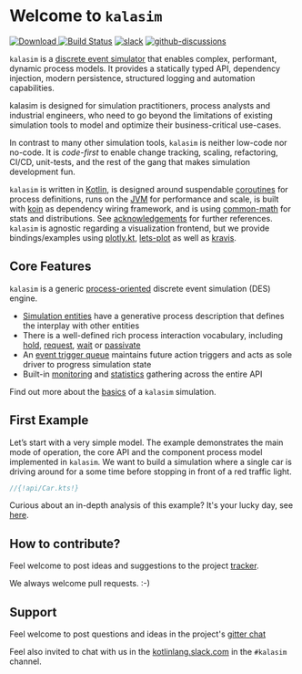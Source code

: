 # Welcome to `kalasim`

[ ![Download](https://img.shields.io/github/v/release/holgerbrandl/kalasim) ](https://github.com/holgerbrandl/kalasim/releases)  [![Build Status](https://github.com/holgerbrandl/kalasim/workflows/build/badge.svg)](https://github.com/holgerbrandl/kalasim/actions?query=workflow%3Abuild)  [![slack](https://img.shields.io/badge/kotlinlang%20slack-kalasim-yellowgreen)](https://kotlinlang.slack.com/messages/kalasim/)
[![github-discussions](https://img.shields.io/badge/discuss-kalasim-orange)](https://github.com/holgerbrandl/kalasim/discussions)

`kalasim` is a [discrete event simulator](theory.md#what-is-discrete-event-simulation) that enables complex, performant, dynamic process models. It provides a statically typed API, dependency injection, modern persistence, structured logging and automation capabilities.

kalasim is designed for simulation practitioners, process analysts and industrial engineers, who need to go beyond the limitations of existing simulation tools to model and optimize their business-critical use-cases.

In contrast to many other simulation tools, `kalasim` is neither low-code nor no-code. It is _code-first_ to enable change tracking, scaling, refactoring, CI/CD, unit-tests, and the rest of the gang that makes simulation development fun.

`kalasim` is written in [Kotlin](https://kotlinlang.org/), is designed around suspendable [coroutines](https://kotlinlang.org/docs/reference/coroutines-overview.html) for process definitions, runs on the [JVM](https://github.com/openjdk/jdk) for performance and scale, is built with [koin](https://github.com/InsertKoinIO/koin) as dependency wiring framework, and is using [common-math](https://commons.apache.org/proper/commons-math/) for stats and distributions. See [acknowledgements](about.md#acknowledgements) for further references. `kalasim` is agnostic regarding a visualization frontend, but we provide bindings/examples using [plotly.kt](https://github.com/mipt-npm/plotly.kt), [lets-plot](https://github.com/JetBrains/lets-plot-kotlin) as well as [kravis](https://github.com/holgerbrandl/kravis).


## Core Features

`kalasim` is a generic [process-oriented](theory.md) discrete event simulation (DES) engine.

* [Simulation entities](component.md) have a generative process description that defines the interplay with other entities
* There is a well-defined rich process interaction vocabulary, including [hold](component.md#hold), [request](component.md#request), [wait](component.md#wait) or [passivate](component.md#passivate)
* An [event trigger queue](basics.md#event-queue) maintains future action triggers and acts as sole driver to progress simulation state
* Built-in [monitoring](monitors.md) and [statistics](analysis.md) gathering across the entire API

Find out more about the [basics](basics.md) of a `kalasim` simulation.

## First Example

Let’s start with a very simple model. The example demonstrates the main mode of operation, the core API and the component process model implemented in `kalasim`. We want to build a simulation where a single car is driving around for a some time before stopping in front of a red traffic light.

```kotlin
//{!api/Car.kts!}
```

Curious about an in-depth analysis of this example? It's your lucky day, see [here](examples/car.md).

##  How to contribute?

Feel welcome to post ideas and suggestions to the project [tracker](https://github.com/holgerbrandl/kalasim/issues).

We always welcome pull requests. :-)


## Support

Feel welcome to post questions and ideas in the project's [gitter chat](https://gitter.im/holgerbrandl/kalasim)

Feel also invited to chat with us in the [kotlinlang.slack.com](http://kotlinlang.slack.com) in the `#kalasim` channel.

